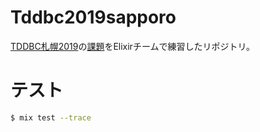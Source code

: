 # Tddbc2019sapporo

[TDDBC札幌2019](https://agilesapporo.doorkeeper.jp/events/92201)の[課題](https://gist.github.com/twada/75fb219c8cc180e9de166d8a58e877b0)をElixirチームで練習したリポジトリ。

# テスト

```sh
$ mix test --trace
```
